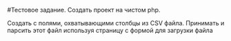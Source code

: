 #Тестовое задание.
Создать проект на чистом php.

Создать  с полями, охватывающими столбцы из CSV файла.
Принимать и парсить этот файл используя страницу с формой для загрузки файла
 

